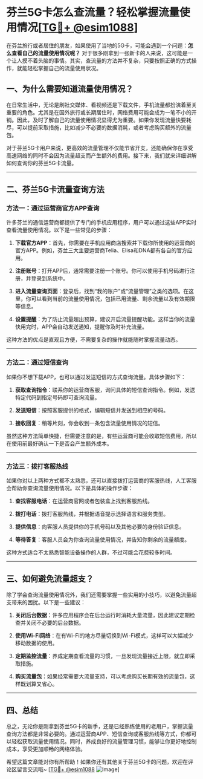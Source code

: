 # 芬兰5G卡怎么查流量？轻松掌握流量使用情况[[TG💪+ @esim1088](https://t.me/s/esim1088)]

在芬兰旅行或者居住的朋友，如果使用了当地的5G卡，可能会遇到一个问题：**怎么查看自己的流量使用情况呢？** 对于很多刚拿到一张新卡的人来说，这可能是一个让人摸不着头脑的事情。其实，查流量的方法并不复杂，只要按照正确的方式操作，就能轻松掌握自己的流量使用状况。

## 一、为什么需要知道流量使用情况？

在日常生活中，无论是刷社交媒体、看视频还是下载文件，手机流量都扮演着至关重要的角色。尤其是在国外旅行或长期居住时，网络费用可能会成为一笔不小的开销。因此，及时了解自己的流量使用情况显得尤为重要。如果你发现流量快要耗尽，可以提前采取措施，比如减少不必要的数据消耗，或者考虑购买额外的流量包。

对于芬兰5G卡用户来说，更高效的流量管理不仅能节省开支，还能确保你在享受高速网络的同时不会因为流量超支而产生额外的费用。接下来，我们就来详细讲解如何查询你的芬兰5G卡流量。

---

## 二、芬兰5G卡流量查询方法

### 方法一：通过运营商官方APP查询

许多芬兰的通信运营商都提供了专门的手机应用程序，用户可以通过这些APP实时查看流量使用情况。以下是一些常见的步骤：

1. **下载官方APP**：首先，你需要在手机应用商店搜索并下载你所使用的运营商的官方APP。例如，芬兰三大主要运营商Telia、Elisa和DNA都有各自的官方应用。
   
2. **注册账号**：打开APP后，通常需要注册一个账号。你可以使用手机号码进行注册，并登录到系统中。

3. **进入流量查询页面**：登录后，找到“我的账户”或“流量管理”之类的选项。在这里，你可以看到当前的流量使用情况，包括已用流量、剩余流量以及有效期限等信息。

4. **设置提醒**：为了防止流量超出预算，建议开启流量提醒功能。这样当你的流量快用完时，APP会自动发送通知，提醒你及时补充流量。

这种方法的优点是直观且方便，不需要复杂的操作就能随时掌握流量动态。

---

### 方法二：通过短信查询

如果你不想下载APP，也可以通过发送短信的方式查询流量。具体步骤如下：

1. **获取查询指令**：联系你的运营商客服，询问具体的短信查询指令。例如，发送特定代码到指定号码即可查询流量。

2. **发送短信**：按照客服提供的格式，编辑短信并发送到相应的号码。

3. **接收回复**：稍等片刻，你会收到一条包含流量使用情况的短信。

虽然这种方法简单快捷，但需要注意的是，有些运营商可能会收取短信费用，所以在使用前最好确认一下是否会产生额外成本。

---

### 方法三：拨打客服热线

如果你对以上两种方式都不太熟悉，还可以直接拨打运营商的客服热线，人工客服会帮助你查询流量使用情况。以下是具体的操作步骤：

1. **查找客服电话**：在运营商官网或者包装盒上找到客服热线。

2. **拨打电话**：拨打客服热线，并根据语音提示选择语言和服务类型。

3. **提供信息**：向客服人员提供你的手机号码以及其他必要的身份验证信息。

4. **等待答复**：客服人员会为你查询流量使用情况，并告知你剩余的流量额度。

这种方式适合不太熟悉智能设备操作的人群，不过可能会花费较多时间。

---

## 三、如何避免流量超支？

除了学会查询流量使用情况外，我们还需要掌握一些实用的小技巧，以避免流量超支带来的困扰。以下是一些建议：

1. **关闭后台数据**：许多应用程序会在后台运行时消耗大量流量，因此建议定期检查并关闭不必要的后台数据。

2. **使用Wi-Fi网络**：在有Wi-Fi的地方尽量切换到Wi-Fi模式，这样可以大幅减少移动数据的使用。

3. **定期监控流量**：养成定期查看流量的习惯，一旦发现流量接近上限，就立即采取措施。

4. **购买流量包**：如果经常需要大流量支持，可以考虑购买长期有效的流量包，这样既划算又省心。

---

## 四、总结

总之，无论你是刚拿到芬兰5G卡的新手，还是已经熟练使用的老用户，掌握流量查询方法都是非常必要的。通过运营商APP、短信查询或客服热线等方式，你都可以轻松获取流量使用情况。同时，养成良好的流量管理习惯，能够让你更好地控制成本，享受更加顺畅的网络体验。

希望这篇文章能对你有所帮助！如果你还有其他关于芬兰5G卡的问题，欢迎在评论区留言交流哦~ [[TG💪+ @esim1088](https://t.me/s/esim1088) ![Image](https://i.postimg.cc/4NQfJmqS/Snipaste-2025-05-13-00-14-12.png)]